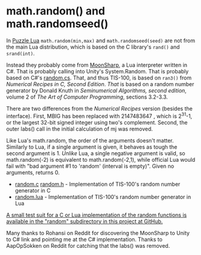 math.random() and math.randomseed()
===================================

In [Puzzle Lua](lua.html) `math.random(min,max)` and `math.randomseed(seed)` are not from the main Lua distribution, which is based on the C library's `rand()` and `srand(int)`.

Instead they probably come from [MoonSharp](http://www.moonsharp.org/), a Lua interpreter written in C#.  That is probably calling into Unity's System.Random.  That is probably based on C#'s [random.cs](http://referencesource.microsoft.com/#mscorlib/system/random.cs,bb77e610694e64ca). That, and thus TIS-100, is based on `ran3()` from _Numerical Recipes in C, Second Edition_.  _That_ is based on a random number generator by Donald Knuth in _Seminumerical Algorithms, second edition_, volume 2 of _The Art of Computer Programming_, sections 3.2-3.3.

There are two differences from the _Numerical Recipes_ version (besides the interface).  First, MBIG has been replaced with 2147483647 , which is 2<sup>31</sup>-1, or the largest 32-bit signed integer using two's complement.  Second, the outer labs() call in the initial calculation of mj was removed.

Like Lua's math.random, the order of the arguments doesn't matter.  Similarly to Lua, if a single argument is given, it behaves as tough the second argument is 1.  _Unlike_ Lua, a single negative argument is valid, so math.random(-2) is equivalent to math.random(-2,1), while official Lua would fail with "bad argument #1 to 'random' (interval is empty)".  Given no arguments, returns 0.

   * [random.c](random/random.c) [random.h](random/random.h) - Implementation of TIS-100's random number generator in C
   * [random.lua](random/random.lua) - Implementation of TIS-100's random number generator in Lua

[A small test suit for a C or Lua implementation of the random functions is available in the "random" subdirectory in this project at GitHub.](https://github.com/AlanDeSmet/TIS-100-Hackers-Guide/tree/gh-pages)

Many thanks to Rohansi on Reddit for discovering the MoonSharp to Unity to C# link and pointing me at the C# implementation.  Thanks to AapOpSokken on Reddit for catching that the labs() was removed.
